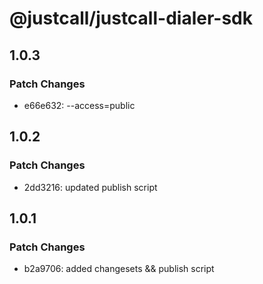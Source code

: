 # @justcall/justcall-dialer-sdk

## 1.0.3

### Patch Changes

- e66e632: --access=public

## 1.0.2

### Patch Changes

- 2dd3216: updated publish script

## 1.0.1

### Patch Changes

- b2a9706: added changesets && publish script
